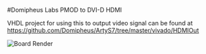#Domipheus Labs PMOD to DVI-D HDMI 


VHDL project for using this to output video signal can be found at https://github.com/Domipheus/ArtyS7/tree/master/vivado/HDMIOut

![Board Render](https://raw.githubusercontent.com/Domipheus/misc/master/pmodhdmi_revA.jpg)
